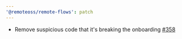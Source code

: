 ```yaml
---
'@remoteoss/remote-flows': patch
---
```


- Remove suspicious code that it's breaking the onboarding [#358](https://github.com/remoteoss/remote-flows/pull/358)
